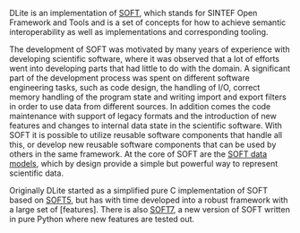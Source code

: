 DLite is an implementation of [SOFT], which stands for SINTEF Open
Framework and Tools and is a set of concepts for how to achieve
semantic interoperability as well as implementations and corresponding
tooling.

The development of SOFT was motivated by many years of experience with
developing scientific software, where it was observed that a lot of
efforts went into developing parts that had little to do with the
domain.
A significant part of the development process was spent on different
software engineering tasks, such as code design, the handling of I/O,
correct memory handling of the program state and writing import and
export filters in order to use data from different
sources.
In addition comes the code maintenance with support of legacy formats
and the introduction of new features and changes to internal data
state in the scientific software.
With SOFT it is possible to utilize reusable software components that
handle all this, or develop new reusable software components that can
be used by others in the same framework.
At the core of SOFT are the [SOFT data models], which by design provide
a simple but powerful way to represent scientific data.

Originally DLite started as a simplified pure C implementation of SOFT
based on [SOFT5], but has with time developed into a robust framework
with a large set of [features].
There is also [SOFT7], a new version of SOFT written in pure Python
where new features are tested out.


[SOFT]: https://www.sintef.no/en/publications/publication/1553408/
[SOFT5]: https://github.com/NanoSim/Porto/blob/porto/Preview-Final-Release/doc/manual/02_soft_introduction.md
[SOFT7]: https://github.com/SINTEF/soft7
[SOFT data models]: https://github.com/NanoSim/Porto/blob/porto/Preview-Final-Release/doc/manual/02_soft_introduction.md#soft5-features
